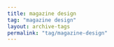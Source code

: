 ```yaml
---
title: magazine design
tag: "magazine design"
layout: archive-tags
permalink: "tag/magazine-design"
---
```

